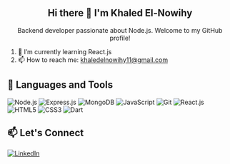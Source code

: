 <h2 align="center">Hi there 👋 I'm Khaled El-Nowihy</h2>
<p align="center">Backend developer passionate about Node.js. Welcome to my GitHub profile!</p>

1. 🌱 I’m currently learning React.js
2. 📫 How to reach me: khaledelnowihy11@gmail.com

## 🚀 Languages and Tools

<img src="https://img.icons8.com/color/48/000000/nodejs.png" alt="Node.js" /> <img src="https://img.icons8.com/color/48/009900/express.png" alt="Express.js" />
<img src="https://img.icons8.com/color/48/000000/mongodb.png" alt="MongoDB" />
<img src="https://img.icons8.com/color/48/000000/javascript.png" alt="JavaScript" />
<img src="https://img.icons8.com/color/48/000000/git.png" alt="Git" />
<img src="https://img.icons8.com/color/48/000000/react-native.png" alt="React.js" />
<img src="https://img.icons8.com/color/48/000000/html-5.png" alt="HTML5" />
<img src="https://img.icons8.com/color/48/000000/css3.png" alt="CSS3" />
<img src="https://img.icons8.com/color/48/000000/dart.png" alt="Dart" />


## 📫 Let's Connect

[![LinkedIn](https://img.shields.io/badge/LinkedIn-Connect-blue?style=for-the-badge&logo=linkedin)](https://www.linkedin.com/in/khaled-elnowihy-ab6b92241/)
